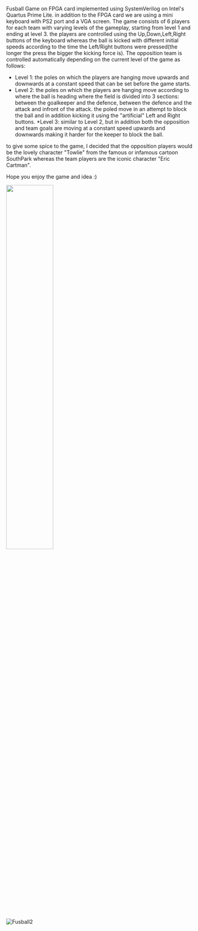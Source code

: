 Fusball Game on FPGA card implemented using SystemVerilog on Intel's Quartus Prime Lite. in addition to the FPGA card we are using a mini keyboard with PS2 port and a VGA screen.
The game consists of 6 players for each team with varying levels of the gameplay, starting from level 1 and ending at level 3.
the players are controlled using the Up,Down,Left,Right buttons of the keyboard whereas the ball is kicked with different initial speeds according to the time the Left/Right buttons were pressed(the longer the press the bigger the kicking force is). The opposition team is controlled automatically depending on the current level of the game as follows:
* Level 1: the poles on which the players are hanging move upwards and downwards at a constant speed that can be set before the game starts.
* Level 2: the poles on which the players are hanging move according to where the ball is heading where the field is divided into 3 sections: between the goalkeeper and the defence, between the defence and the attack and infront of the attack. the poled move in an attempt to block the ball and in addition kicking it using the "artificial" Left and Right buttons.
*Level 3: similar to Level 2, but in addition both the opposition and team goals are moving at a constant speed upwards and downwards making it harder for the keeper to block the ball.

to give some spice to the game, I decided that the opposition players would be the lovely character "Towlie" from the famous or infamous cartoon SouthPark whereas the team players are the iconic character "Eric Cartman". 

Hope you enjoy the game and idea :)


<img src="https://github.com/GhanayemMuh/Fusball-Game-on-FPGA/assets/125828484/073a5899-6e5e-48b4-a69d-897ef6c9c67a" width="50%" height="50%">

![Fusball2](https://github.com/GhanayemMuh/Fusball-Game-on-FPGA/assets/125828484/b3251519-68aa-4ecc-b7ce-f2986696db7b)
